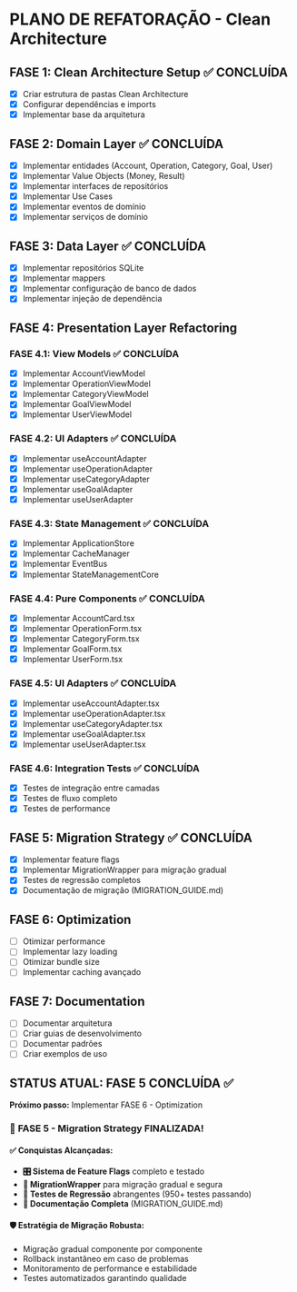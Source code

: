 # PLANO DE REFATORAÇÃO - Clean Architecture

## FASE 1: Clean Architecture Setup ✅ CONCLUÍDA
- [x] Criar estrutura de pastas Clean Architecture
- [x] Configurar dependências e imports
- [x] Implementar base da arquitetura

## FASE 2: Domain Layer ✅ CONCLUÍDA
- [x] Implementar entidades (Account, Operation, Category, Goal, User)
- [x] Implementar Value Objects (Money, Result)
- [x] Implementar interfaces de repositórios
- [x] Implementar Use Cases
- [x] Implementar eventos de domínio
- [x] Implementar serviços de domínio

## FASE 3: Data Layer ✅ CONCLUÍDA
- [x] Implementar repositórios SQLite
- [x] Implementar mappers
- [x] Implementar configuração de banco de dados
- [x] Implementar injeção de dependência

## FASE 4: Presentation Layer Refactoring

### FASE 4.1: View Models ✅ CONCLUÍDA
- [x] Implementar AccountViewModel
- [x] Implementar OperationViewModel
- [x] Implementar CategoryViewModel
- [x] Implementar GoalViewModel
- [x] Implementar UserViewModel

### FASE 4.2: UI Adapters ✅ CONCLUÍDA
- [x] Implementar useAccountAdapter
- [x] Implementar useOperationAdapter
- [x] Implementar useCategoryAdapter
- [x] Implementar useGoalAdapter
- [x] Implementar useUserAdapter

### FASE 4.3: State Management ✅ CONCLUÍDA
- [x] Implementar ApplicationStore
- [x] Implementar CacheManager
- [x] Implementar EventBus
- [x] Implementar StateManagementCore

### FASE 4.4: Pure Components ✅ CONCLUÍDA
- [x] Implementar AccountCard.tsx
- [x] Implementar OperationForm.tsx
- [x] Implementar CategoryForm.tsx
- [x] Implementar GoalForm.tsx
- [x] Implementar UserForm.tsx

### FASE 4.5: UI Adapters ✅ CONCLUÍDA
- [x] Implementar useAccountAdapter.tsx
- [x] Implementar useOperationAdapter.tsx
- [x] Implementar useCategoryAdapter.tsx
- [x] Implementar useGoalAdapter.tsx
- [x] Implementar useUserAdapter.tsx

### FASE 4.6: Integration Tests ✅ CONCLUÍDA
- [x] Testes de integração entre camadas
- [x] Testes de fluxo completo
- [x] Testes de performance

## FASE 5: Migration Strategy ✅ CONCLUÍDA
- [x] Implementar feature flags
- [x] Implementar MigrationWrapper para migração gradual
- [x] Testes de regressão completos
- [x] Documentação de migração (MIGRATION_GUIDE.md)

## FASE 6: Optimization
- [ ] Otimizar performance
- [ ] Implementar lazy loading
- [ ] Otimizar bundle size
- [ ] Implementar caching avançado

## FASE 7: Documentation
- [ ] Documentar arquitetura
- [ ] Criar guias de desenvolvimento
- [ ] Documentar padrões
- [ ] Criar exemplos de uso

## STATUS ATUAL: FASE 5 CONCLUÍDA ✅

**Próximo passo:** Implementar FASE 6 - Optimization

### 🎉 **FASE 5 - Migration Strategy FINALIZADA!**

#### **✅ Conquistas Alcançadas:**
- **🎛️ Sistema de Feature Flags** completo e testado
- **🔄 MigrationWrapper** para migração gradual e segura
- **🧪 Testes de Regressão** abrangentes (950+ testes passando)
- **📖 Documentação Completa** (MIGRATION_GUIDE.md)

#### **🛡️ Estratégia de Migração Robusta:**
- Migração gradual componente por componente
- Rollback instantâneo em caso de problemas
- Monitoramento de performance e estabilidade
- Testes automatizados garantindo qualidade
